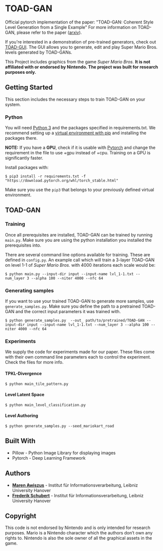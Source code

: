 # TOAD-GAN

Official pytorch implementation of the paper: "TOAD-GAN: Coherent Style Level Generation from a Single Example"
For more information on TOAD-GAN, please refer to the paper ([arxiv](https://arxiv.org/pdf/2008.01531.pdf)).

If you're interested in a demonstration of pre-trained generators, check out [TOAD-GUI](https://github.com/Mawiszus/TOAD-GUI).
The GUI allows you to generate, edit and play Super Mario Bros. levels generated by TOAD-GANs.

This Project includes graphics from the game _Super Mario Bros._ **It is not affiliated with or endorsed by Nintendo.
The project was built for research purposes only.**

## Getting Started

This section includes the necessary steps to train TOAD-GAN on your system.

### Python

You will need [Python 3](https://www.python.org/downloads) and the packages specified in requirements.txt.
We recommend setting up a [virtual environment with pip](https://packaging.python.org/guides/installing-using-pip-and-virtual-environments/)
and installing the packages there.

**NOTE:** If you have a **GPU**, check if it is usable with [Pytorch](https://pytorch.org) and change the requirement in the file to use +gpu instead of +cpu.
Training on a GPU is significantly faster.

Install packages with:
```
$ pip3 install -r requirements.txt -f "https://download.pytorch.org/whl/torch_stable.html"
```
Make sure you use the `pip3` that belongs to your previously defined virtual environment.

## TOAD-GAN

### Training

Once all prerequisites are installed, TOAD-GAN can be trained by running `main.py`.
Make sure you are using the python installation you installed the prerequisites into.

There are several command line options available for training. These are defined in `config.py`.
An example call which will train a 3-layer TOAD-GAN on level 1-1 of _Super Mario Bros._ with 4000 iterations each scale would be:

```
$ python main.py --input-dir input --input-name lvl_1-1.txt --num_layer 3 --alpha 100 --niter 4000 --nfc 64
```

### Generating samples

If you want to use your trained TOAD-GAN to generate more samples, use `generate_samples.py`.
Make sure you define the path to a pretrained TOAD-GAN and the correct input parameters it was trained with.

```
$ python generate_samples.py  --out_ path/to/pretrained/TOAD-GAN --input-dir input --input-name lvl_1-1.txt --num_layer 3 --alpha 100 --niter 4000 --nfc 64
```

### Experiments

We supply the code for experiments made for our paper.
These files come with their own command line parameters each to control the experiment.
Check the files for more info.

#### TPKL-Divergence

```
$ python main_tile_pattern.py
```

#### Level Latent Space

```
$ python main_level_classification.py
```

#### Level Authoring

```
$ python generate_samples.py --seed_mariokart_road 
```




## Built With

* Pillow - Python Image Library for displaying images
* Pytorch - Deep Learning Framework

## Authors

* **[Maren Awiszus](https://www.tnt.uni-hannover.de/de/staff/awiszus/)** - Institut für Informationsverarbeitung, Leibniz University Hanover
* **[Frederik Schubert](https://www.tnt.uni-hannover.de/de/staff/schubert/)** - Institut für Informationsverarbeitung, Leibniz University Hanover

## Copyright

This code is not endorsed by Nintendo and is only intended for research purposes. 
Mario is a Nintendo character which the authors don’t own any rights to. 
Nintendo is also the sole owner of all the graphical assets in the game.

